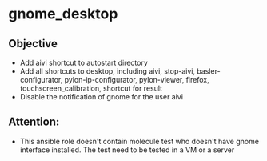 # gnome_desktop

## Objective

- Add aivi shortcut to autostart directory
- Add all shortcuts to desktop, including aivi, stop-aivi, basler-configurator, pylon-ip-configurator, pylon-viewer, firefox, touchscreen_calibration, shortcut for result
- Disable the notification of gnome for the user aivi

## Attention:
- This ansible role doesn't contain molecule test who doesn't have gnome interface installed. The test need to be tested in a VM or a server
